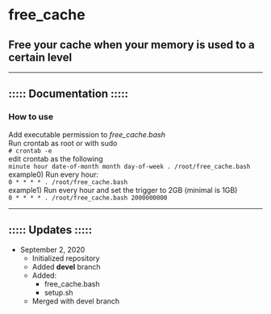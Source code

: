 # free\_cache
## Free your cache when your memory is used to a certain level

- - -

## ::::: Documentation :::::
### How to use
Add executable permission to <i>free_cache.bash</i><br/>
Run crontab as root or with sudo<br/>
```# crontab -e```<br/>
edit crontab as the following<br/>
```minute hour date-of-month month day-of-week . /root/free_cache.bash```<br/>
example0) Run every hour:<br/>
```0 * * * * . /root/free_cache.bash```<br/>
example1) Run every hour and set the trigger to 2GB (minimal is 1GB)<br/>
```0 * * * * . /root/free_cache.bash 2000000000```<br/>

- - -

## ::::: Updates :::::
- September 2, 2020
    - Initialized repository
    - Added <b>devel</b> branch
    - Added:
        - free_cache.bash
        - setup.sh
    - Merged with devel branch